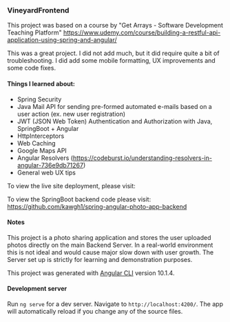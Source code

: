 ### VineyardFrontend

This project was based on a course by "Get Arrays - Software Development Teaching Platform"
https://www.udemy.com/course/building-a-restful-api-application-using-spring-and-angular/

This was a great project. I did not add much, but it did require quite a bit of troubleshooting.
I did add some mobile formatting, UX improvements and some code fixes.

#### Things I learned about:

- Spring Security
- Java Mail API for sending pre-formed automated e-mails based on a user action (ex. new user registration)
- JWT (JSON Web Token) Authentication and Authorization with Java, SpringBoot + Angular
- HttpInterceptors
- Web Caching
- Google Maps API
- Angular Resolvers (https://codeburst.io/understanding-resolvers-in-angular-736e9db71267)
- General web UX tips

To view the live site deployment, please visit:

To view the SpringBoot backend code please visit: https://github.com/kawgh1/spring-angular-photo-app-backend


#### Notes

This project is a photo sharing application and stores the user uploaded photos directly on the main Backend Server. 
In a real-world environment this is not ideal and would cause major slow down with user growth. The Server set up
is strictly for learning and demonstration purposes.



This project was generated with [Angular CLI](https://github.com/angular/angular-cli) version 10.1.4.

#### Development server

Run `ng serve` for a dev server. Navigate to `http://localhost:4200/`. The app will automatically reload if you change any of the source files.

